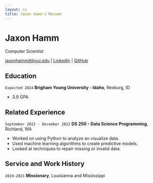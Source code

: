```yaml
---
layout: cv
title: Jaxon Hamm's Resume
---
```

# Jaxon Hamm
Computer Scientist

<div id="webaddress">
<a href="jaxonhamm@byui.edu">jaxonhamm@byui.edu</a>
| <a href="https://www.linkedin.com/in/jaxon-hamm-7780b7239/">LinkedIn</a>
| <a href="https://github.com/JaxonAtBYUI">GitHub</a>
</div>

## Education

`Expected 2024`
__Brigham Young University - Idaho__, Rexburg, ID

- 3.9 GPA


## Related Experience

`September 2022 - December 2022`
__DS 250 - Data Science Programming__, Richland, WA

- Worked on using Python to analyze an visualize data.
- Used machine learning algorithms to create predictive models.
- Looked at techniques to repair missing or invalid data.


## Service and Work History

`2019-2021`
__Missionary__, Louisianna and Mississippi


